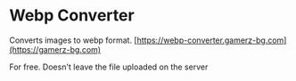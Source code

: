 # Webp Converter

Converts images to webp format. [https://webp-converter.gamerz-bg.com](https://gamerz-bg.com)

For free. Doesn't leave the file uploaded on the server
